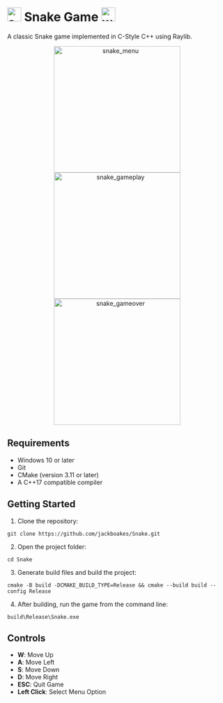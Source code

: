 # <img width="32" height="32" alt="snake_logo" src="https://github.com/user-attachments/assets/600d56db-1ba5-4c11-a5b6-ecfc7e4fabbe" /> Snake Game <img width="32" height="32" alt="watermelon" src="https://github.com/user-attachments/assets/2cec05df-5692-4a30-81bb-05e1a8151799" />


A classic Snake game implemented in C-Style C++ using Raylib.
<p align="center">
<img width="290" height="auto" alt="snake_menu" src="https://github.com/user-attachments/assets/9af5ad89-7164-40e2-b00b-7f31184781ac" />
<img width="290" height="auto" alt="snake_gameplay" src="https://github.com/user-attachments/assets/6297da4a-2ce8-4485-81af-4ad7491581c0" />
<img width="290" height="auto" alt="snake_gameover" src="https://github.com/user-attachments/assets/040294f3-b1d2-48ba-9cf8-1b5f2bdc75d3" />
</p>

## Requirements

- Windows 10 or later
- Git
- CMake (version 3.11 or later)
- A C++17 compatible compiler


## Getting Started

1. Clone the repository:
```
git clone https://github.com/jackboakes/Snake.git
```
2. Open the project folder:
```
cd Snake
```

3. Generate build files and build the project:
```
cmake -B build -DCMAKE_BUILD_TYPE=Release && cmake --build build --config Release
```

4. After building, run the game from the command line:
```
build\Release\Snake.exe
```


## Controls

- **W**: Move Up
- **A**: Move Left
- **S**: Move Down
- **D**: Move Right
- **ESC**: Quit Game
- **Left Click**: Select Menu Option
